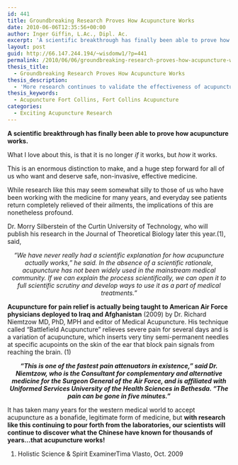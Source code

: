 ```yaml
---
id: 441
title: Groundbreaking Research Proves How Acupuncture Works
date: 2010-06-06T12:35:56+00:00
author: Inger Giffin, L.Ac., Dipl. Ac.
excerpt: 'A scientific breakthrough has finally been able to prove how acupuncture works.  While research like this may seem somewhat silly to those of us who have been working with the medicine for many years, and everyday see patients return completely relieved of their ailments, the implications of this are nonetheless profound.  It has taken many years for the western medical world to accept acupuncture as a bonafide, legitimate form of medicine, but with research like this continuing to pour forth from the laboratories, our scientists will continue to discover what the Chinese have known for thousands of years…that acupuncture works!'
layout: post
guid: http://66.147.244.194/~wisdomw1/?p=441
permalink: /2010/06/06/groundbreaking-research-proves-how-acupuncture-works/
thesis_title:
  - Groundbreaking Research Proves How Acupuncture Works
thesis_description:
  - 'More research continues to validate the effectiveness of acupuncture. '
thesis_keywords:
  - Acupuncture Fort Collins, Fort Collins Acupuncture
categories:
  - Exciting Acupuncture Research
---
```

**A scientific breakthrough has finally been able to prove how acupuncture works.**

What I love about this, is that it is no longer _if_ it works, but _how_ it works.

This is an enormous distinction to make, and a huge step forward for all of us who want and deserve safe, non-invasive, effective medicine.

While research like this may seem somewhat silly to those of us who have been working with the medicine for many years, and everyday see patients return completely relieved of their ailments, the implications of this are nonetheless profound.

Dr. Morry Silberstein of the Curtin University of Technology, who will publish his research in the Journal of Theoretical Biology later this year.(1), said,

<p style="text-align: center;">
  <em>“We have never really had a scientific explanation for how acupuncture actually works,” he said. In the absence of a scientific rationale, acupuncture has not been widely used in the mainstream medical community. If we can explain the process scientifically, we can open it to full scientific scrutiny and develop ways to use it as a part of medical treatments.”</em>
</p>

**Acupuncture for pain relief is actually being taught to American Air Force physicians deployed to Iraq and Afghanistan** (2009) by Dr. Richard Niemtzow MD, PhD, MPH and editor of Medical Acupuncture. His technique called “Battlefield Acupuncture” relieves severe pain for several days and is a variation of acupuncture, which inserts very tiny semi-permanent needles at specific acupoints on the skin of the ear that block pain signals from reaching the brain. (1)

<p style="text-align: center;">
  <em><strong>“This is one of the fastest pain attenuators in existence,” said Dr. Niemtzow, who is the Consultant for complementary and alternative medicine for the Surgeon General of the Air Force, and is affiliated with Uniformed Services University of the Health Sciences in Bethesda. “The pain can be gone in five minutes.”</strong></em>
</p>

It has taken many years for the western medical world to accept acupuncture as a bonafide, legitimate form of medicine, but **with research like this continuing to pour forth from the laboratories, our scientists will continue to discover what the Chinese have known for thousands of years…that acupuncture works!**

1. Holistic Science & Spirit ExaminerTima Vlasto, Oct. 2009